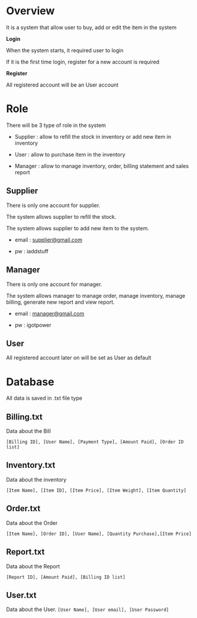 # Overview
It is a system that allow user to buy, add or edit the item in the system


**Login**

When the system starts, it required user to login

If it is the first time login, register for a new account is required

**Register**

All registered account will be an User account



# Role
There will be 3 type of role in the system

- Supplier    : allow to refill the stock in inventory or add new item in inventory

- User        : allow to purchase item in the inventory

- Manager     : allow to manage inventory, order, billing statement and sales report


## Supplier

There is only one account for supplier.

The system allows supplier to refill the stock.

The system allows supplier to add new item to the system.

- email       : supplier@gmail.com

- pw          : iaddstuff

## Manager

There is only one account for manager.

The system allows manager to manage order, manage inventory, manage billing, generate new report and view report.

- email : manager@gmail.com

- pw : igotpower

## User

All registered account later on will be set as User as default

# Database
All data is saved in .txt file type


## Billing.txt

Data about the Bill

```[Billing ID], [User Name], [Payment Type], [Amount Paid], [Order ID list]```


## Inventory.txt

Data about the inventory

```[Item Name], [Item ID], [Item Price], [Item Weight], [Item Quantity]```


## Order.txt

Data about the Order

```[Item Name], [Order ID], [User Name], [Quantity Purchase],[Item Price]```


## Report.txt

Data about the Report

```[Report ID], [Amount Paid], [Billing ID list]```


## **User.txt**

Data about the User.
```[User Name], [User email], [User Password]```
